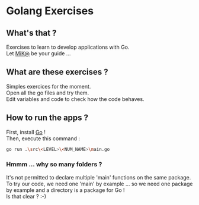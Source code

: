 # Golang Exercises
## What's that ?
Exercises to learn to develop applications with Go.  
Let [MiK@](https://github.com/mickablondo) be your guide ...  
## What are these exercises ?
Simples exercices for the moment.   
Open all the go files and try them.  
Edit variables and code to check how the code behaves.  
## How to run the apps ?
First, install [Go](https://go.dev/dl/) !  
Then, execute this command : 
```bash
go run .\src\<LEVEL>\<NUM_NAME>\main.go
```
### Hmmm ... why so many folders ?
It's not permitted to declare multiple 'main' functions on the same package.  
To try our code, we need one 'main' by example ... so we need one package by example and a directory is a package for Go !  
Is that clear ? :-)